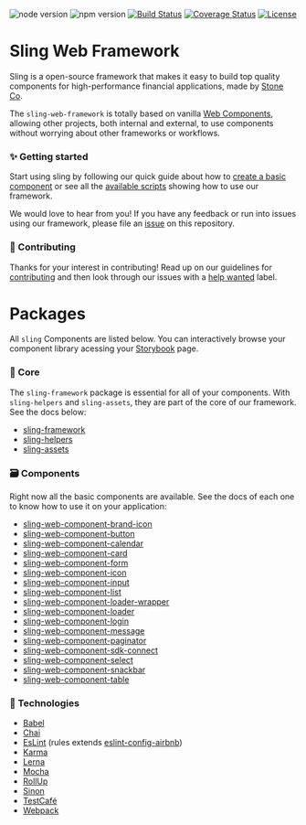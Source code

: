 ![node version][node-badge]
![npm version][npm-badge]
[![Build Status][build-status]][travis-url]
[![Coverage Status][coverage-status]][coveralls-url]
[![License][license-badge]][license-url]

# Sling Web Framework
Sling is a open-source framework that makes it easy to build top quality components for high-performance financial applications, made by [Stone Co](https://www.stone.com.br).

The `sling-web-framework` is totally based on vanilla [Web Components](https://www.webcomponents.org/introduction), allowing other projects, both internal and external, to use components without worrying about other frameworks or workflows.

### :sparkles: Getting started

Start using sling by following our quick guide about how to [create a basic component](https://github.com/stone-payments/sling-web-framework/wiki/Creating-a-new-basic-component) or see all the [available scripts](https://github.com/stone-payments/sling-web-framework/wiki/Available-Scripts) showing how to use our framework.

We would love to hear from you! If you have any feedback or run into issues using our framework, please file
an [issue](https://github.com/stone-payments/sling-web-framework/issues/new) on this repository.

### :rocket: Contributing
Thanks for your interest in contributing! Read up on our guidelines for
[contributing](https://github.com/stone-payments/sling-web-framework/blob/master/.github/CONTRIBUTING.md)
and then look through our issues with a [help wanted](https://github.com/stone-payments/sling-web-framework/issues?q=is%3Aopen+is%3Aissue+label%3A%22help+wanted%22)
label.

# Packages

All `sling` Components are listed below. You can interactively browse your component library acessing your [Storybook][storybook-link] page.

### :black_heart: Core
The `sling-framework` package is essential for all of your components. With `sling-helpers` and `sling-assets`, they are part of the core of our framework. See the docs below:

* [sling-framework](https://github.com/stone-payments/sling-web-framework/tree/master/packages/sling-framework)
* [sling-helpers](https://github.com/stone-payments/sling-web-framework/tree/master/packages/sling-helpers)
* [sling-assets](https://github.com/stone-payments/sling-web-framework/tree/master/packages/sling-assets)

### :card_file_box: Components
Right now all the basic components are available. See the docs of each one to know how to use it on your application:

* [sling-web-component-brand-icon](https://github.com/stone-payments/sling-web-framework/tree/master/packages/sling-web-component-brand-icon)
* [sling-web-component-button](https://github.com/stone-payments/sling-web-framework/tree/master/packages/sling-web-component-button)
* [sling-web-component-calendar](https://github.com/stone-payments/sling-web-framework/tree/master/packages/sling-web-component-calendar)
* [sling-web-component-card](https://github.com/stone-payments/sling-web-framework/tree/master/packages/sling-web-component-card)
* [sling-web-component-form](https://github.com/stone-payments/sling-web-framework/tree/master/packages/sling-web-component-form)
* [sling-web-component-icon](https://github.com/stone-payments/sling-web-framework/tree/master/packages/sling-web-component-icon)
* [sling-web-component-input](https://github.com/stone-payments/sling-web-framework/tree/master/packages/sling-web-component-input)
* [sling-web-component-list](https://github.com/stone-payments/sling-web-framework/tree/master/packages/sling-web-component-list)
* [sling-web-component-loader-wrapper](https://github.com/stone-payments/sling-web-framework/tree/master/packages/sling-web-component-loader-wrapper)
* [sling-web-component-loader](https://github.com/stone-payments/sling-web-framework/tree/master/packages/sling-web-component-loader)
* [sling-web-component-login](https://github.com/stone-payments/sling-web-framework/tree/master/packages/sling-web-component-login)
* [sling-web-component-message](https://github.com/stone-payments/sling-web-framework/tree/master/packages/sling-web-component-message)
* [sling-web-component-paginator](https://github.com/stone-payments/sling-web-framework/tree/master/packages/sling-web-component-paginator)
* [sling-web-component-sdk-connect](https://github.com/stone-payments/sling-web-framework/tree/master/packages/sling-web-component-sdk-connect)
* [sling-web-component-select](https://github.com/stone-payments/sling-web-framework/tree/master/packages/sling-web-component-select)
* [sling-web-component-snackbar](https://github.com/stone-payments/sling-web-framework/tree/master/packages/sling-web-component-snackbar)
* [sling-web-component-table](https://github.com/stone-payments/sling-web-framework/tree/master/packages/sling-web-component-table)

### :green_apple: Technologies
* [Babel](https://babeljs.io/)
* [Chai](https://www.chaijs.com/)
* [EsLint](https://eslint.org/) (rules extends [eslint-config-airbnb](https://www.npmjs.com/package/eslint-config-airbnb))
* [Karma](https://karma-runner.github.io)
* [Lerna](https://lernajs.io/)
* [Mocha](https://mochajs.org/)
* [RollUp](https://rollupjs.org/guide/en)
* [Sinon](https://sinonjs.org/)
* [TestCafé](http://devexpress.github.io/testcafe/)
* [Webpack](https://webpack.js.org/)

[node-badge]: https://img.shields.io/badge/node%20version-8.x.x-brightgreen.svg
[npm-badge]: https://img.shields.io/badge/npm%20version-6.x.x-blue.svg
[build-status]: https://travis-ci.org/stone-payments/sling-web-framework.svg?branch=master
[coverage-status]: https://coveralls.io/repos/github/stone-payments/sling-web-framework/badge.svg?branch=master
[license-badge]: https://badgen.net/github/license/stone-payments/sling-web-framework
[travis-url]: https://travis-ci.org/stone-payments/sling-web-framework
[coveralls-url]: https://coveralls.io/github/stone-payments/sling-web-framework
[license-url]: https://github.com/stone-payments/sling-web-framework/blob/master/LICENSE
[storybook-link]: https://sling-web-framework-storybook.now.sh
